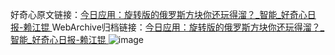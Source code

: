 好奇心原文链接：[今日应用：旋转版的俄罗斯方块你还玩得溜？_智能_好奇心日报-赖江锟 ](https://www.qdaily.com/articles/10959.html)
WebArchive归档链接：[今日应用：旋转版的俄罗斯方块你还玩得溜？_智能_好奇心日报-赖江锟 ](http://web.archive.org/web/20160809081524/http://www.qdaily.com/articles/10959.html)
![image](http://ww3.sinaimg.cn/large/007d5XDply1g3wci2nrcbj30u03dr1kx)